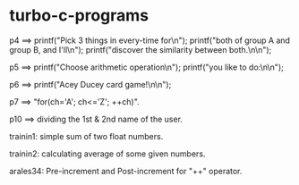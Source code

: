 # turbo-c-programs

p4 ==> printf("Pick 3 things in every-time for\n");
printf("both of group A and group B, and I'll\n");
printf("discover the similarity between both.\n\n");

p5 ==> printf("Choose arithmetic operation\n");
printf("you like to do:\n\n");

p6 ==> printf("Acey Ducey card game!\n\n");

p7 ==> "for(ch='A'; ch<='Z'; ++ch)".

p10 ==> dividing the 1st & 2nd name of the user.

trainin1: simple sum of two float numbers.

trainin2: calculating average of some given numbers.

arales34: Pre-increment and Post-increment for "++" operator.
